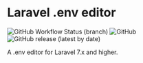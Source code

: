 # Laravel .env editor

![GitHub Workflow Status (branch)](https://img.shields.io/github/workflow/status/dacoto/laravel-setenv/CI/master)
![GitHub](https://img.shields.io/github/license/dacoto/laravel-setenv)
![GitHub release (latest by date)](https://img.shields.io/github/v/release/dacoto/laravel-setenv)

A .env editor for Laravel 7.x and higher.
